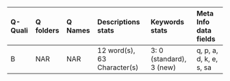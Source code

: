 |Q-Quali |Q folders |Q Names |Descriptions stats          |Keywords stats           |Meta Info data fields   |
|:-------|:---------|:-------|:---------------------------|:------------------------|:-----------------------|
|B       |NAR       |NAR     |12 word(s), 63 Character(s) |3: 0 (standard), 3 (new) |q, p, a, d, k, e, s, sa |
